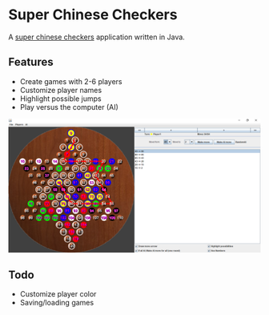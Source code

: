 # Super Chinese Checkers
A [super chinese checkers](https://en.wikipedia.org/wiki/Chinese_checkers#Variants) application written in Java.

## Features
- Create games with 2-6 players
- Customize player names
- Highlight possible jumps
- Play versus the computer (AI)

![image](https://github.com/Hebelub/Kinasjakk/blob/restructuring/img/example.png?raw=true)

## Todo
- Customize player color
- Saving/loading games
